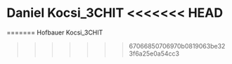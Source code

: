 Daniel Kocsi_3CHIT
<<<<<<< HEAD
==================
=======
Hofbauer Kocsi_3CHIT
>>>>>>> 67066850706970b0819063be323f6a25e0a54cc3
